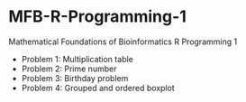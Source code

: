 # MFB-R-Programming-1
Mathematical Foundations of Bioinformatics R Programming 1

* Problem 1: Multiplication table
* Problem 2: Prime number
* Problem 3: Birthday problem
* Problem 4: Grouped and ordered boxplot
